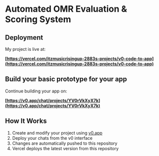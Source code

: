 # Automated OMR Evaluation & Scoring System

## Deployment

My project is live at:

**[https://vercel.com/itzmusicrisingup-2883s-projects/v0-code-to-app](https://vercel.com/itzmusicrisingup-2883s-projects/v0-code-to-app)**

## Build your basic prototype for your app

Continue building your app on:

**[https://v0.app/chat/projects/YV0rVkXyX7k](https://v0.app/chat/projects/YV0rVkXyX7k)**

## How It Works

1. Create and modify your project using [v0.app](https://v0.app)
2. Deploy your chats from the v0 interface
3. Changes are automatically pushed to this repository
4. Vercel deploys the latest version from this repository
